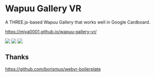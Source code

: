 # Wapuu Gallery VR

A THREE.js-based Wapuu Gallery that works well in Google Cardboard.

https://miya0001.github.io/wapuu-gallery-vr/

![](img/IMG_3529.jpg)
![](img/IMG_3535.jpg)
![](img/IMG_3531.jpg)

## Thanks

https://github.com/borismus/webvr-boilerplate

